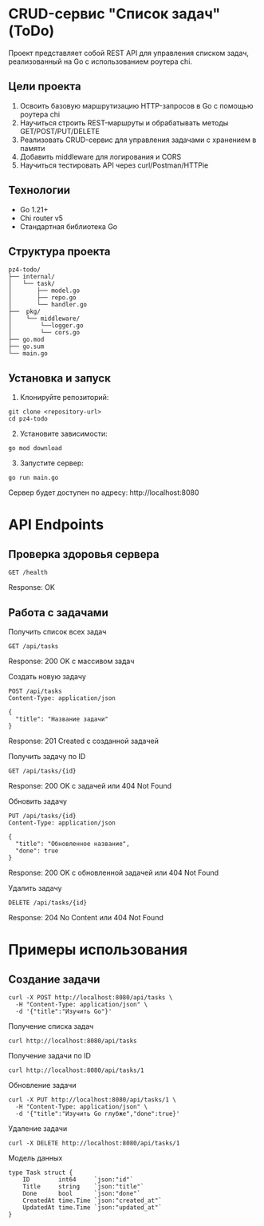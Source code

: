 # CRUD-сервис "Список задач" (ToDo)

Проект представляет собой REST API для управления списком задач, реализованный на Go с использованием роутера chi.

## Цели проекта

1. Освоить базовую маршрутизацию HTTP-запросов в Go с помощью роутера chi
2. Научиться строить REST-маршруты и обрабатывать методы GET/POST/PUT/DELETE
3. Реализовать CRUD-сервис для управления задачами с хранением в памяти
4. Добавить middleware для логирования и CORS
5. Научиться тестировать API через curl/Postman/HTTPie

## Технологии

- Go 1.21+
- Chi router v5
- Стандартная библиотека Go

## Структура проекта
```azure
pz4-todo/
├── internal/
│   └── task/
│       ├── model.go
│       ├── repo.go
│       └── handler.go
├──  pkg/
│    └── middleware/
│        └──logger.go
│        └── cors.go
├── go.mod
├── go.sum
└── main.go
```

## Установка и запуск

1. Клонируйте репозиторий:
```azure
git clone <repository-url>
cd pz4-todo 
``` 

2. Установите зависимости:
```azure
go mod download
```
3. Запустите сервер:
 ```azure
go run main.go
```

Сервер будет доступен по адресу: http://localhost:8080

# API Endpoints
## Проверка здоровья сервера

```azure
GET /health
```
Response: OK

## Работа с задачами
Получить список всех задач
```azure 
GET /api/tasks
```
Response: 200 OK с массивом задач

Создать новую задачу
```azure
POST /api/tasks
Content-Type: application/json

{
  "title": "Название задачи"
}
```
Response: 201 Created с созданной задачей

Получить задачу по ID
```azure
GET /api/tasks/{id}
```
Response: 200 OK с задачей или 404 Not Found

Обновить задачу
```azure
PUT /api/tasks/{id}
Content-Type: application/json

{
  "title": "Обновленное название",
  "done": true
}
```
Response: 200 OK с обновленной задачей или 404 Not Found

Удалить задачу
```azure
DELETE /api/tasks/{id}
```
Response: 204 No Content или 404 Not Found

# Примеры использования
## Создание задачи
```azure
curl -X POST http://localhost:8080/api/tasks \
  -H "Content-Type: application/json" \
  -d '{"title":"Изучить Go"}'
```
Получение списка задач
```azure
curl http://localhost:8080/api/tasks
```

Получение задачи по ID
```azure
curl http://localhost:8080/api/tasks/1
```
Обновление задачи   
```azure
curl -X PUT http://localhost:8080/api/tasks/1 \
  -H "Content-Type: application/json" \
  -d '{"title":"Изучить Go глубже","done":true}'
```
Удаление задачи
```azure
curl -X DELETE http://localhost:8080/api/tasks/1
```
Модель данных
```azure
type Task struct {
    ID        int64     `json:"id"`
    Title     string    `json:"title"`
    Done      bool      `json:"done"`
    CreatedAt time.Time `json:"created_at"`
    UpdatedAt time.Time `json:"updated_at"`
}
```
